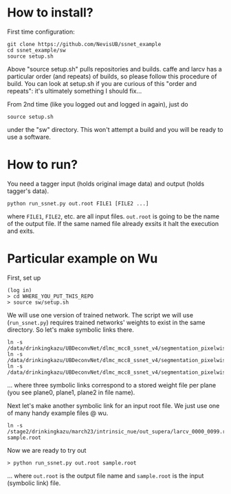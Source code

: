 # How to install?

First time configuration:
```
git clone https://github.com/NevisUB/ssnet_example
cd ssnet_example/sw
source setup.sh
```

Above "source setup.sh" pulls repositories and builds.
caffe and larcv has a particular order (and repeats) of builds, so please follow this procedure of build.
You can look at setup.sh if you are curious of this "order and repeats": it's ultimately something I should fix...

From 2nd time (like you logged out and logged in again), just do
```
source setup.sh
```
under the "sw" directory. This won't attempt a build and you will be ready to use a software.

# How to run?

You need a tagger input (holds original image data) and output (holds tagger's data).

```
python run_ssnet.py out.root FILE1 [FILE2 ...]
```
where ```FILE1```, ```FILE2```, etc. are all input files.
```out.root``` is going to be the name of the output file.
If the same named file already exsits it halt the execution and exits.


# Particular example on Wu
First, set up
```
(log in)
> cd WHERE_YOU_PUT_THIS_REPO
> source sw/setup.sh
```
We will use one version of trained network. The script we will use (```run_ssnet.py```) requires trained networks' weights to exist in the same directory. So let's make symbolic links there.
```
ln -s /data/drinkingkazu/UBDeconvNet/dlmc_mcc8_ssnet_v4/segmentation_pixelwise_ikey_plane0_iter_75500.caffemodel
ln -s /data/drinkingkazu/UBDeconvNet/dlmc_mcc8_ssnet_v4/segmentation_pixelwise_ikey_plane1_iter_65500.caffemodel 
ln -s /data/drinkingkazu/UBDeconvNet/dlmc_mcc8_ssnet_v4/segmentation_pixelwise_ikey_plane2_iter_68000.caffemodel 
```
... where three symbolic links correspond to a stored weight file per plane (you see plane0, plane1, plane2 in file name).

Next let's make another symbolic link for an input root file. We just use one of many handy example files @ wu.
```
ln -s /stage2/drinkingkazu/march23/intrinsic_nue/out_supera/larcv_0000_0099.root sample.root
```

Now we are ready to try out
```
> python run_ssnet.py out.root sample.root
```
... where ```out.root``` is the output file name and ```sample.root``` is the input (symbolic link) file.
